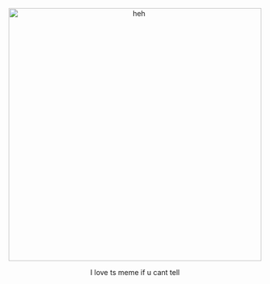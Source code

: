 <p align="center">
  <img src="https://64.media.tumblr.com/2e2d8ccb6379da4da18a6a04d7fad44e/362d235602fb7918-69/s2048x3072/0a583fd4601f41fb47dc4e6ba858acaf8c33c258.jpg" alt="heh" width="500" />
</p>
<p align="center">
  I love ts meme if u cant tell
</p>
